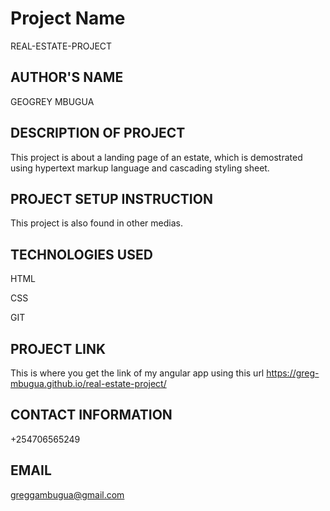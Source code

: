 # Project Name
 REAL-ESTATE-PROJECT

## AUTHOR'S NAME
GEOGREY MBUGUA

## DESCRIPTION OF PROJECT
This project is about a landing page of an estate, which is demostrated using hypertext markup language and cascading styling sheet.

## PROJECT SETUP INSTRUCTION
This project is also found in other medias.

## TECHNOLOGIES USED

HTML

CSS

GIT

## PROJECT LINK

This is where you get the link of my angular app using this url https://greg-mbugua.github.io/real-estate-project/



## CONTACT INFORMATION
+254706565249

## EMAIL
greggambugua@gmail.com

